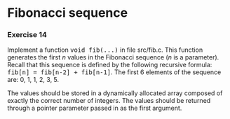 # Fibonacci sequence
### Exercise 14

Implement a function <tt>void fib(...)</tt> in file src/fib.c. This function generates the first <em>n</em> values in the Fibonacci sequence (<em>n</em> is a parameter). Recall that this sequence is defined by the following recursive formula: <tt>fib[n] = fib[n-2] + fib[n-1]</tt>. The first 6 elements of the sequence are: 0, 1, 1, 2, 3, 5.

The values should be stored in a dynamically allocated array composed of exactly the correct number of integers. The values should be returned through a pointer parameter passed in as the first argument.



